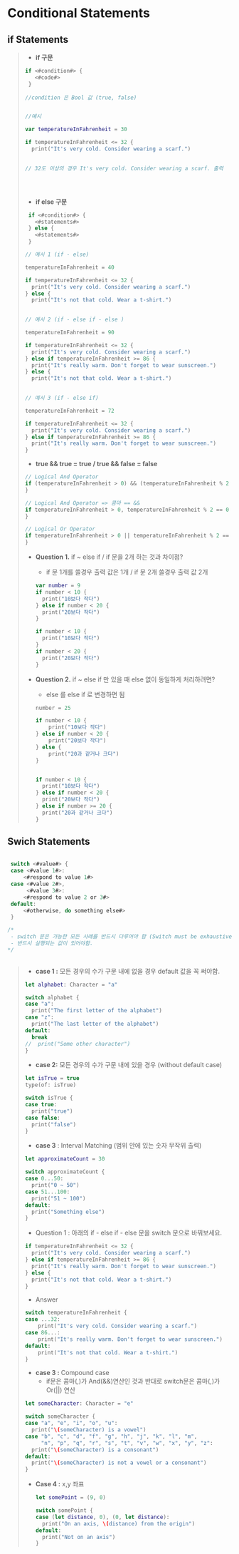 # Conditional Statements

## if Statements

> * **if 구문** 
>
> ```swift
> if <#condition#> {
>    <#code#>
>  }
>  
> //condition 은 Bool 값 (true, false)
> 
> 
> //예시
> 
> var temperatureInFahrenheit = 30
> 
> if temperatureInFahrenheit <= 32 {
>   print("It's very cold. Consider wearing a scarf.")
>   
> 
> // 32도 이상의 경우 It's very cold. Consider wearing a scarf. 출력
> 
> 
> 
> 
> 
> ```
>
> * **if else 구문**
>
> ```swift
>  if <#condition#> {
>    <#statements#>
>  } else {
>    <#statements#>
>  }
> 
> // 예시 1 (if - else)
> 
> temperatureInFahrenheit = 40
> 
> if temperatureInFahrenheit <= 32 {
>   print("It's very cold. Consider wearing a scarf.")
> } else {
>   print("It's not that cold. Wear a t-shirt.")
>   
> 
> // 예시 2 (if - else if - else )
> 
> temperatureInFahrenheit = 90
> 
> if temperatureInFahrenheit <= 32 {
>   print("It's very cold. Consider wearing a scarf.")
> } else if temperatureInFahrenheit >= 86 {
>   print("It's really warm. Don't forget to wear sunscreen.")
> } else {
>   print("It's not that cold. Wear a t-shirt.")
> 
>   
> // 예시 3 (if - else if)
> 
> temperatureInFahrenheit = 72
> 
> if temperatureInFahrenheit <= 32 {
>   print("It's very cold. Consider wearing a scarf.")
> } else if temperatureInFahrenheit >= 86 {
>   print("It's really warm. Don't forget to wear sunscreen.")
> }
> ```
>
> * **true && true = true / true && false = false**
>
> ```swift
> // Logical And Operator
> if (temperatureInFahrenheit > 0) && (temperatureInFahrenheit % 2 == 0) {
> }
> 
> // Logical And Operator => 콤마 == &&
> if temperatureInFahrenheit > 0, temperatureInFahrenheit % 2 == 0 {
> }
> 
> // Logical Or Operator
> if temperatureInFahrenheit > 0 || temperatureInFahrenheit % 2 == 0 {
> }
> 
> ```
>
> * **Question 1.** if ~ else if  / if 문을 2개 하는 것과 차이점?
>
>   * if 문 1개를 쓸경우 출력 값은 1개 / if 문 2개 쓸경우 출력 값 2개 
>
>   ```swift
>   var number = 9
>   if number < 10 {
>     print("10보다 작다")
>   } else if number < 20 {
>     print("20보다 작다")
>   }
>   
>   if number < 10 {
>     print("10보다 작다")
>   }
>   if number < 20 {
>     print("20보다 작다")
>   }
>   ```
>
> * **Question 2.**  if ~ else if 만 있을 때 else 없이 동일하게 처리하려면?
>
>   * else 를 else if 로 변경하면 됨
>
>   ```swift
>   number = 25
>   
>   if number < 10 {
>       print("10보다 작다")
>   } else if number < 20 {
>       print("20보다 작다")
>   } else {
>       print("20과 같거나 크다")
>   }
>   
>   
>   if number < 10 {
>     print("10보다 작다")
>   } else if number < 20 {
>     print("20보다 작다")
>   } else if number >= 20 {
>     print("20과 같거나 크다")
>   }
>   ```



## Swich Statements

```swift

 switch <#value#> {
 case <#value 1#>:
     <#respond to value 1#>
 case <#value 2#>,
      <#value 3#>:
     <#respond to value 2 or 3#>
 default:
     <#otherwise, do something else#>
 }

/* 
 - switch 문은 가능한 모든 사례를 반드시 다루어야 함 (Switch must be exhaustive)
 - 반드시 실행되는 값이 있어야함.
*/
 
```

> * **case 1 :** 모든 경우의 수가 구문 내에 없을 경우 default 값을 꼭 써야함.
>
> ```swift
> let alphabet: Character = "a"
> 
> switch alphabet {
> case "a":
>   print("The first letter of the alphabet")
> case "z":
>   print("The last letter of the alphabet")
> default:
>   break
> //  print("Some other character")
> }
> ```
>
> * **case 2:** 모든 경우의 수가 구문 내에 있을 경우 (without default case)
>
> ```swift
> let isTrue = true
> type(of: isTrue)
> 
> switch isTrue {
> case true:
>   print("true")
> case false:
>   print("false")
> }
> ```
>
> * **case 3** :  Interval Matching  (범위 안에 있는 숫자 무작위 출력)
>
> ```swift
> let approximateCount = 30
> 
> switch approximateCount {
> case 0...50:
>   print("0 ~ 50")
> case 51...100:
>   print("51 ~ 100")
> default:
>   print("Something else")
> }
> 
> ```
>
> * Question 1 :  아래의 if - else if - else 문을 switch 문으로 바꿔보세요.
>
> ```swift
> if temperatureInFahrenheit <= 32 {
>   print("It's very cold. Consider wearing a scarf.")
> } else if temperatureInFahrenheit >= 86 {
>   print("It's really warm. Don't forget to wear sunscreen.")
> } else {
>   print("It's not that cold. Wear a t-shirt.")
> }
> ```
>
> * Answer
>
> ```swift
> switch temperatureInFahrenheit {
> case ...32:
>     print("It's very cold. Consider wearing a scarf.")
> case 86...:
>     print("It's really warm. Don't forget to wear sunscreen.")
> default:
>     print("It's not that cold. Wear a t-shirt.")
> }
> ```
>
> * **case 3 :** Compound case
>   * if문은 콤마(,)가 And(&&)연산인 것과 반대로 switch문은 콤마(,)가 Or(||) 연산
>
> ```swift
> let someCharacter: Character = "e"
> 
> switch someCharacter {
> case "a", "e", "i", "o", "u":
>   print("\(someCharacter) is a vowel")
> case "b", "c", "d", "f", "g", "h", "j", "k", "l", "m",
>      "n", "p", "q", "r", "s", "t", "v", "w", "x", "y", "z":
>   print("\(someCharacter) is a consonant")
> default:
>   print("\(someCharacter) is not a vowel or a consonant")
> }
> ```
>
> * **Case 4 :** x,y 좌표 
>
>   ```swift
>   let somePoint = (9, 0)
>   
>   switch somePoint {
>   case (let distance, 0), (0, let distance):
>     print("On an axis, \(distance) from the origin")
>   default:
>     print("Not on an axis")
>   }
>   ```
>
>   

